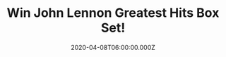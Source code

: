 ---
campaign-uuid: "c-db6b76f6-0ae3-4485-aa60-0f0e6d6283cd"
type: "Competition"
category: "Music"
date: "2020-04-08T06:00:00.000Z"
end-date: "2020-06-08T23:59:00.000Z"
disable-form: false
is_promoted: true
has_entry_page: true
title: "Win John Lennon Greatest Hits Box Set!"
competition-description: "<p>Greatest Hits 1970-2002 is the first attempt to consolidate\
  \ all of Sir Elton's hit singles, from three different labels, in one collection\
  \ and we want to give it away to one lucky NME AAA member. \"Your Song\", \"Sorry\
  \ Seems To Be the Hardest Word\", \"I'm Still Standing\" and many more songs for\
  \ you to enjoy.</p>\n<p>Click below for a chance to add it to your collection.</p>\n"
hero-header: "Win John Lennon Greatest Hits Box Set!"
terms-confirmation: "N/A"
banner-img: "https://assets.expresslyapp.com/asset-d8263820-f234-4963-a426-1d31b4f5dd1a.jpg"
logo-left-href: "aaa.nme.com"
logo-left-image: "https://assets.expresslyapp.com/asset-92eb0398-1825-485f-986a-00db847ee801.jpg"
logo-left-title: "NME AAA"
bg-image-hero: "https://assets.expresslyapp.com/asset-5ef7bf69-b011-4147-a155-858cf3569d71.jpg"
bg-image-first: "https://assets.expresslyapp.com/asset-a3b502e3-2bb2-4ceb-86ef-0180c964805d.jpg"
section1-content: "<p>Greatest Hits 1970-2002 is the first attempt to consolidate\
  \ all of Sir Elton's hit singles, from three different labels, in one collection.\
  \ It once would've required at least four different CDs to own the best stuff here.\
  \ Popular wisdom dictates that the legendary performer was at his best in the early\
  \ to mid-1970s, and the incredible string of singles that ran from 1970's \"Your\
  \ Song\" through 1977's \"Sorry Seems To Be the Hardest Word\" remains mightily\
  \ impressive. But in retrospect, as presented here, 1980s hits such as \"I'm Still\
  \ Standing\" and \"Sad Songs\" add much to an already amazing legacy.</p>\n<p>Three\
  \ Disney tunes, the lush \"The One\", and two from Songs from the West Coast, which\
  \ was hailed as a return to those golden days, represent the later years.</p>\n"
entry-title: "Win John Lennon Greatest Hits Box Set!"
entry-content: "<p>Enter the draw to win John Lennon Greatest Hits Box Set by completing\
  \ the form below before 23:59 on the 8th of June 2020.</p>\n"
has-winner: false
prize-description: "John Lennon Greatest Hits Box Set!"
special-conditions: "Multiple entries are allowed up to one every day."
country-restrictions:
- "GB"
---